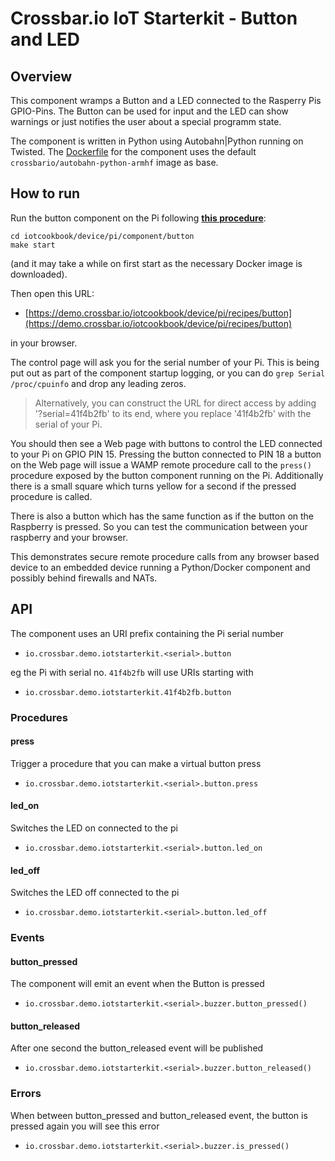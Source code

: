 # Crossbar.io IoT Starterkit - Button and LED

## Overview

This component wramps a Button and a LED connected to the Rasperry Pis GPIO-Pins. The Button can be used for input and the LED can show warnings or just notifies the user about a special programm state.

The component is written in Python using Autobahn|Python running on Twisted. The [Dockerfile](Dockerfile) for the component uses the default `crossbario/autobahn-python-armhf` image as base.


## How to run

Run the button component on the Pi following **[this procedure](https://github.com/crossbario/iotcookbook/tree/master/device/pi/components#how-to-run)**:

```console
cd iotcookbook/device/pi/component/button
make start
```


(and it may take a while on first start as the necessary Docker image is downloaded).

Then open this URL:

* [https://demo.crossbar.io/iotcookbook/device/pi/recipes/button](https://demo.crossbar.io/iotcookbook/device/pi/recipes/button)

in your browser.

The control page will ask you for the serial number of your Pi. This is being put out as part of the component startup logging, or you can do `grep Serial /proc/cpuinfo` and drop any leading zeros.

> Alternatively, you can construct the URL for direct access by adding '?serial=41f4b2fb' to its end, where you replace '41f4b2fb' with the serial of your Pi.

You should then see a Web page with buttons to control the LED connected to your Pi on GPIO PIN 15. Pressing the button connected to PIN 18 a button on the Web page will issue a WAMP remote procedure call to the `press()` procedure exposed by the button component running on the Pi. Additionally there is a small square which turns yellow for a second if the pressed procedure is called.

There is also a button which has the same function as if the button on the Raspberry is pressed. So you can test the communication between your raspberry and your browser.

This demonstrates secure remote procedure calls from any browser based device to an embedded device running a Python/Docker component and possibly behind firewalls and NATs.


## API

The component uses an URI prefix containing the Pi serial number

* `io.crossbar.demo.iotstarterkit.<serial>.button`

eg the Pi with serial no. `41f4b2fb` will use URIs starting with

* `io.crossbar.demo.iotstarterkit.41f4b2fb.button`


### Procedures

#### press

Trigger a procedure that you can make a virtual button press

* `io.crossbar.demo.iotstarterkit.<serial>.button.press`


#### led_on

Switches the LED on connected to the pi

* `io.crossbar.demo.iotstarterkit.<serial>.button.led_on`

#### led_off

Switches the LED off connected to the pi

* `io.crossbar.demo.iotstarterkit.<serial>.button.led_off`


### Events

#### button_pressed

The component will emit an event when the Button is pressed

* `io.crossbar.demo.iotstarterkit.<serial>.buzzer.button_pressed()`


#### button_released

After one second the button_released event will be published

* `io.crossbar.demo.iotstarterkit.<serial>.buzzer.button_released()`


### Errors

When between button_pressed and button_released event, the button is pressed again you will see this error

* `io.crossbar.demo.iotstarterkit.<serial>.buzzer.is_pressed()`

